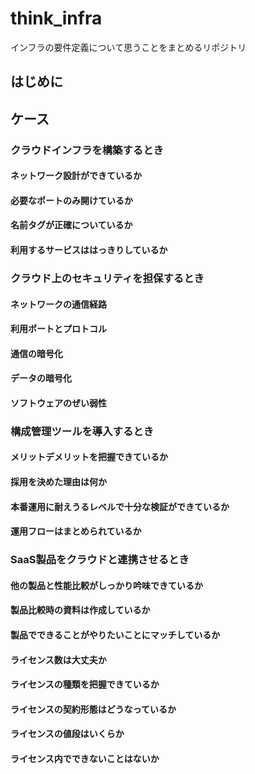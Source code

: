 # think_infra

インフラの要件定義について思うことをまとめるリポジトリ

## はじめに

## ケース

### クラウドインフラを構築するとき

#### ネットワーク設計ができているか

#### 必要なポートのみ開けているか

#### 名前タグが正確についているか

#### 利用するサービスははっきりしているか

### クラウド上のセキュリティを担保するとき

#### ネットワークの通信経路

#### 利用ポートとプロトコル

#### 通信の暗号化

#### データの暗号化

#### ソフトウェアのぜい弱性

### 構成管理ツールを導入するとき

#### メリットデメリットを把握できているか

#### 採用を決めた理由は何か

#### 本番運用に耐えうるレベルで十分な検証ができているか

#### 運用フローはまとめられているか

### SaaS製品をクラウドと連携させるとき

#### 他の製品と性能比較がしっかり吟味できているか

#### 製品比較時の資料は作成しているか

#### 製品でできることがやりたいことにマッチしているか

#### ライセンス数は大丈夫か

#### ライセンスの種類を把握できているか

#### ライセンスの契約形態はどうなっているか

#### ライセンスの値段はいくらか

#### ライセンス内でできないことはないか
